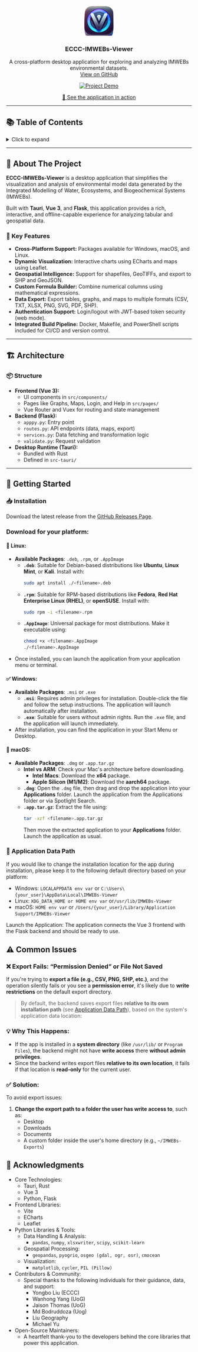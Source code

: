 <div align="center">
  <img src="https://github.com/shahviransh/ECCC-IMWEBs-Viewer/blob/main/src-tauri/icons/128x128.png" alt="Logo" width="80" height="80">
  <h3 align="center">ECCC-IMWEBs-Viewer</h3>
  <p align="center">
    A cross-platform desktop application for exploring and analyzing IMWEBs environmental datasets.
    <br />
    <a href="https://github.com/shahviransh/ECCC-IMWEBs-Viewer">View on GitHub</a>
  </p>
</div>

<div align="center">
  <a href="https://github.com/shahviransh/eccc-imwebs-viewer">
    <img src="https://github.com/user-attachments/assets/f45c9ee9-ad2f-40f4-bb60-e9bbd1472c45" alt="Project Demo">
    <p>🎥 See the application in action</p>
  </a>
</div>

---

## 📚 Table of Contents

<details>
  <summary>Click to expand</summary>
  <ol>
    <li><a href="#-about-the-project">About The Project</a>
      <ul>
        <li><a href="#-key-features">Key Features</a></li>
      </ul>
    </li>
    <li><a href="#%EF%B8%8F-architecture">Architecture</a></li>
    <li><a href="#-getting-started">Getting Started</a>
      <ul>
        <li><a href="#-installation">Installation</a></li>
        <li><a href="#-application-data-path">Application Data Path</a></li>
      </ul>
    </li>
    <li><a href="#%EF%B8%8F-common-issues">Common Issues</a></li>
    <li><a href="#-acknowledgments">Acknowledgments</a></li>
  </ol>
</details>

---

## 🧠 About The Project

**ECCC-IMWEBs-Viewer** is a desktop application that simplifies the visualization and analysis of environmental model data generated by the Integrated Modelling of Water, Ecosystems, and Biogeochemical Systems (IMWEBs).

Built with **Tauri**, **Vue 3**, and **Flask**, this application provides a rich, interactive, and offline-capable experience for analyzing tabular and geospatial data.

### 🔑 Key Features

- **Cross-Platform Support:** Packages available for Windows, macOS, and Linux.
- **Dynamic Visualization:** Interactive charts using ECharts and maps using Leaflet.
- **Geospatial Intelligence:** Support for shapefiles, GeoTIFFs, and export to SHP and GeoJSON.
- **Custom Formula Builder:** Combine numerical columns using mathematical expressions.
- **Data Export:** Export tables, graphs, and maps to multiple formats (CSV, TXT, XLSX, PNG, SVG, PDF, SHP).
- **Authentication Support:** Login/logout with JWT-based token security (web mode).
- **Integrated Build Pipeline:** Docker, Makefile, and PowerShell scripts included for CI/CD and version control.

---

## 🏗️ Architecture

### 📦 Structure

- **Frontend (Vue 3):**
  - UI components in `src/components/`
  - Pages like Graphs, Maps, Login, and Help in `src/pages/`
  - Vue Router and Vuex for routing and state management
- **Backend (Flask):**
  - `apppy.py`: Entry point
  - `routes.py`: API endpoints (data, maps, export)
  - `services.py`: Data fetching and transformation logic
  - `validate.py`: Request validation
- **Desktop Runtime (Tauri):**
  - Bundled with Rust
  - Defined in `src-tauri/`

---

## 🚀 Getting Started

### 📥 Installation

Download the latest release from the [GitHub Releases Page](https://github.com/shahviransh/ECCC-IMWEBs-Viewer/releases/latest).

### Download for your platform:

#### 🐧 **Linux**:

- **Available Packages**: `.deb`, `.rpm`, or `.AppImage`
  - **`.deb`**: Suitable for Debian-based distributions like **Ubuntu**, **Linux Mint**, or **Kali**. Install with:
    ```bash
    sudo apt install ./<filename>.deb
    ```
  - **`.rpm`**: Suitable for RPM-based distributions like **Fedora**, **Red Hat Enterprise Linux (RHEL)**, or **openSUSE**. Install with:
    ```bash
    sudo rpm -i <filename>.rpm
    ```
  - **`.AppImage`**: Universal package for most distributions. Make it executable using:
    ```bash
    chmod +x <filename>.AppImage
    ./<filename>.AppImage
    ```
- Once installed, you can launch the application from your application menu or terminal.

#### ✅ **Windows**:

- **Available Packages**: `.msi` or `.exe`
  - **`.msi`**: Requires admin privileges for installation. Double-click the file and follow the setup instructions. The application will launch automatically after installation.
  - **`.exe`**: Suitable for users without admin rights. Run the `.exe` file, and the application will launch immediately.
- After installation, you can find the application in your Start Menu or Desktop.

#### 🍎 **macOS**:

- **Available Packages**: `.dmg` or `.app.tar.gz`
  - **Intel vs ARM**: Check your Mac's architecture before downloading.  
    - **Intel Macs**: Download the **x64** package.  
    - **Apple Silicon (M1/M2)**: Download the **aarch64** package.
  - **`.dmg`**: Open the `.dmg` file, then drag and drop the application into your **Applications** folder. Launch the application from the Applications folder or via Spotlight Search.
  - **`.app.tar.gz`**: Extract the file using:
    ```bash
    tar -xzf <filename>.app.tar.gz
    ```
    Then move the extracted application to your **Applications** folder. Launch the application as usual.

### 📁 Application Data Path

If you would like to change the installation location for the app during installation, please keep it to the following default directory based on your platform:
- Windows: `LOCALAPPDATA env var` or `C:\Users\{your_user}\AppData\Local\IMWEBs-Viewer`
- Linux: `XDG_DATA_HOME or HOME env var` or`/usr/lib/IMWEBs-Viewer`
- macOS: `HOME env var` or `/Users/{your_user}/Library/Application Support/IMWEBs-Viewer`

Launch the Application: The application connects the Vue 3 frontend with the Flask backend and should be ready to use.

## ⚠️ Common Issues

### ❌ Export Fails: “Permission Denied” or File Not Saved

If you're trying to **export a file (e.g., CSV, PNG, SHP, etc.)**, and the operation silently fails or you see a **permission error**, it's likely due to **write restrictions** on the default export directory.

> By default, the backend saves export files **relative to its own installation path** (see [Application Data Path](#-application-data-path)), based on the system's application data location:

### 💡 Why This Happens:
- If the app is installed in a **system directory** (like `/usr/lib/` or `Program Files`), the backend might not have **write access** there **without admin privileges**.
- Since the backend writes export files **relative to its own location**, it fails if that location is **read-only** for the current user.

### ✅ Solution:
To avoid export issues:

1. **Change the export path to a folder the user has write access to**, such as:
   - Desktop
   - Downloads
   - Documents
   - A custom folder inside the user's home directory (e.g., `~/IMWEBs-Exports`)

## 🙌 Acknowledgments

- Core Technologies:
  - Tauri, Rust
  - Vue 3
  - Python, Flask
- Frontend Libraries:
  - Vite
  - ECharts
  - Leaflet
- Python Libraries & Tools:
  - Data Handling & Analysis:
    - `pandas`, `numpy`, `xlsxwriter`, `scipy`, `scikit-learn`
  - Geospatial Processing:
    - `geopandas`, `pyogrio`, `osgeo (gdal, ogr, osr)`, `cmocean`
  - Visualization:
    - `matplotlib`, `cycler`, `PIL (Pillow)`
- Contributors & Community:
  - Special thanks to the following individuals for their guidance, data, and support:
    - Yongbo Liu (ECCC)
    - Wanhong Yang (UoG)
    - Jaison Thomas (UoG)
    - Md Bodruddoza (Uog)
    - Liu Geography
    - Michael Yu
- Open-Source Maintainers:
  - A heartfelt thank-you to the developers behind the core libraries that power this application.

